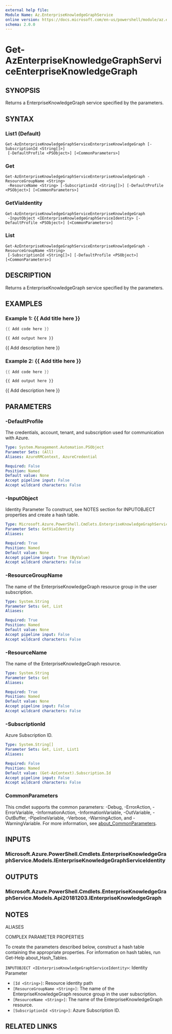 ```yaml
---
external help file:
Module Name: Az.EnterpriseKnowledgeGraphService
online version: https://docs.microsoft.com/en-us/powershell/module/az.enterpriseknowledgegraphservice/get-azenterpriseknowledgegraphserviceenterpriseknowledgegraph
schema: 2.0.0
---
```


# Get-AzEnterpriseKnowledgeGraphServiceEnterpriseKnowledgeGraph

## SYNOPSIS
Returns a EnterpriseKnowledgeGraph service specified by the parameters.

## SYNTAX

### List1 (Default)
```
Get-AzEnterpriseKnowledgeGraphServiceEnterpriseKnowledgeGraph [-SubscriptionId <String[]>]
 [-DefaultProfile <PSObject>] [<CommonParameters>]
```

### Get
```
Get-AzEnterpriseKnowledgeGraphServiceEnterpriseKnowledgeGraph -ResourceGroupName <String>
 -ResourceName <String> [-SubscriptionId <String[]>] [-DefaultProfile <PSObject>] [<CommonParameters>]
```

### GetViaIdentity
```
Get-AzEnterpriseKnowledgeGraphServiceEnterpriseKnowledgeGraph
 -InputObject <IEnterpriseKnowledgeGraphServiceIdentity> [-DefaultProfile <PSObject>] [<CommonParameters>]
```

### List
```
Get-AzEnterpriseKnowledgeGraphServiceEnterpriseKnowledgeGraph -ResourceGroupName <String>
 [-SubscriptionId <String[]>] [-DefaultProfile <PSObject>] [<CommonParameters>]
```

## DESCRIPTION
Returns a EnterpriseKnowledgeGraph service specified by the parameters.

## EXAMPLES

### Example 1: {{ Add title here }}
```powershell
{{ Add code here }}
```

```output
{{ Add output here }}
```

{{ Add description here }}

### Example 2: {{ Add title here }}
```powershell
{{ Add code here }}
```

```output
{{ Add output here }}
```

{{ Add description here }}

## PARAMETERS

### -DefaultProfile
The credentials, account, tenant, and subscription used for communication with Azure.

```yaml
Type: System.Management.Automation.PSObject
Parameter Sets: (All)
Aliases: AzureRMContext, AzureCredential

Required: False
Position: Named
Default value: None
Accept pipeline input: False
Accept wildcard characters: False
```

### -InputObject
Identity Parameter
To construct, see NOTES section for INPUTOBJECT properties and create a hash table.

```yaml
Type: Microsoft.Azure.PowerShell.Cmdlets.EnterpriseKnowledgeGraphService.Models.IEnterpriseKnowledgeGraphServiceIdentity
Parameter Sets: GetViaIdentity
Aliases:

Required: True
Position: Named
Default value: None
Accept pipeline input: True (ByValue)
Accept wildcard characters: False
```

### -ResourceGroupName
The name of the EnterpriseKnowledgeGraph resource group in the user subscription.

```yaml
Type: System.String
Parameter Sets: Get, List
Aliases:

Required: True
Position: Named
Default value: None
Accept pipeline input: False
Accept wildcard characters: False
```

### -ResourceName
The name of the EnterpriseKnowledgeGraph resource.

```yaml
Type: System.String
Parameter Sets: Get
Aliases:

Required: True
Position: Named
Default value: None
Accept pipeline input: False
Accept wildcard characters: False
```

### -SubscriptionId
Azure Subscription ID.

```yaml
Type: System.String[]
Parameter Sets: Get, List, List1
Aliases:

Required: False
Position: Named
Default value: (Get-AzContext).Subscription.Id
Accept pipeline input: False
Accept wildcard characters: False
```

### CommonParameters
This cmdlet supports the common parameters: -Debug, -ErrorAction, -ErrorVariable, -InformationAction, -InformationVariable, -OutVariable, -OutBuffer, -PipelineVariable, -Verbose, -WarningAction, and -WarningVariable. For more information, see [about_CommonParameters](http://go.microsoft.com/fwlink/?LinkID=113216).

## INPUTS

### Microsoft.Azure.PowerShell.Cmdlets.EnterpriseKnowledgeGraphService.Models.IEnterpriseKnowledgeGraphServiceIdentity

## OUTPUTS

### Microsoft.Azure.PowerShell.Cmdlets.EnterpriseKnowledgeGraphService.Models.Api20181203.IEnterpriseKnowledgeGraph

## NOTES

ALIASES

COMPLEX PARAMETER PROPERTIES

To create the parameters described below, construct a hash table containing the appropriate properties. For information on hash tables, run Get-Help about_Hash_Tables.


`INPUTOBJECT <IEnterpriseKnowledgeGraphServiceIdentity>`: Identity Parameter
  - `[Id <String>]`: Resource identity path
  - `[ResourceGroupName <String>]`: The name of the EnterpriseKnowledgeGraph resource group in the user subscription.
  - `[ResourceName <String>]`: The name of the EnterpriseKnowledgeGraph resource.
  - `[SubscriptionId <String>]`: Azure Subscription ID.

## RELATED LINKS

